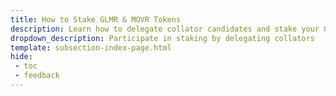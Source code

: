 ```yaml
---
title: How to Stake GLMR & MOVR Tokens
description: Learn how to delegate collator candidates and stake your GLMR and MOVR tokens to earn staking rewards on Moonbeam and Moonriver. 
dropdown_description: Participate in staking by delegating collators
template: subsection-index-page.html
hide: 
 - toc
 - feedback
---
```

